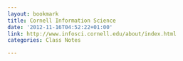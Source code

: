 ```yaml
---
layout: bookmark
title: Cornell Information Science
date: '2012-11-16T04:52:22+01:00'
link: http://www.infosci.cornell.edu/about/index.html
categories: Class Notes

---
```

